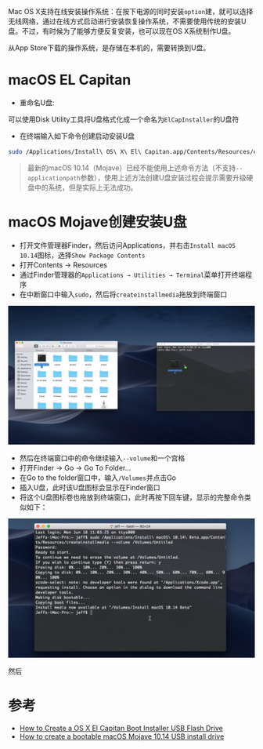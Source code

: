 Mac OS X支持在线安装操作系统：在按下电源的同时安装`option`建，就可以选择无线网络，通过在线方式启动进行安装恢复操作系统，不需要使用传统的安装U盘。不过，有时候为了能够方便反复安装，也可以现在OS X系统制作U盘。

从App Store下载的操作系统，是存储在本机的，需要转换到U盘。

# macOS EL Capitan

* 重命名U盘:

可以使用Disk Utility工具将U盘格式化成一个命名为`ElCapInstaller`的U盘符

* 在终端输入如下命令创建启动安装U盘

```bash
sudo /Applications/Install\ OS\ X\ El\ Capitan.app/Contents/Resources/createinstallmedia --volume /Volumes/ElCapInstaller --applicationpath /Applications/Install\ OS\ X\ El\ Capitan.app --nointeraction
```

> 最新的macOS 10.14（Mojave）已经不能使用上述命令方法（不支持`--applicationpath`参数），使用上述方法创建U盘安装过程会提示需要升级硬盘中的系统，但是实际上无法成功。

# macOS Mojave创建安装U盘

* 打开文件管理器Finder，然后访问Applications，并右击`Install macOS 10.14`图标，选择`Show Package Contents`
* 打开Contents -> Resources
* 通过Finder管理器的`Applications → Utilities → Terminal`菜单打开终端程序
* 在中断窗口中输入`sudo`，然后将`createinstallmedia`拖放到终端窗口

![createinstallmedia](../../img/develop/mac/macos-mojave-createinstallmedia-terminal.jpg)

* 然后在终端窗口中的命令继续输入`--volume`和一个宫格
* 打开Finder -> Go -> Go To Folder...
* 在Go to the folder窗口中，输入`/Volumes`并点击Go
* 插入U盘，此时该U盘图标会显示在Finder窗口
* 将这个U盘图标卷也拖放到终端窗口，此时再按下回车键，显示的完整命令类似如下：

![createinstallmedia](../../img/develop/mac/macos-mojave-installer-usb-terminal.jpg)

然后

# 参考

* [How to Create a OS X El Capitan Boot Installer USB Flash Drive](http://osxdaily.com/2015/09/30/create-os-x-el-capitan-boot-install-drive/)
* [How to create a bootable macOS Mojave 10.14 USB install drive](https://9to5mac.com/2018/06/18/how-to-create-a-bootable-macos-mojave-10-14-usb-install-drive-video/)